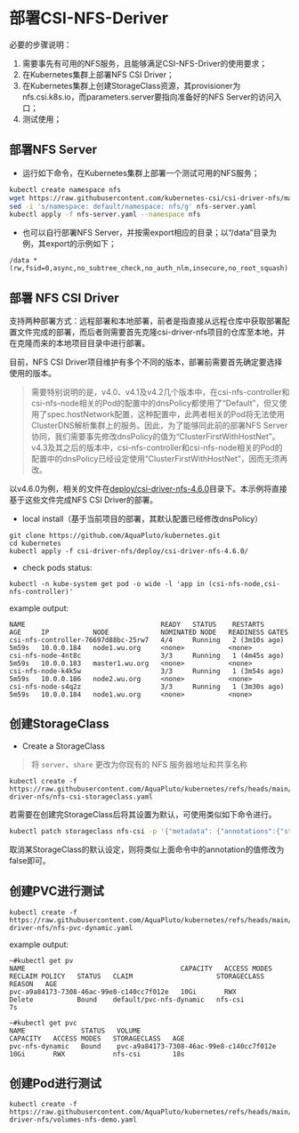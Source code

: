 # 部署CSI-NFS-Deriver

必要的步骤说明：

1. 需要事先有可用的NFS服务，且能够满足CSI-NFS-Driver的使用要求；
2. 在Kubernetes集群上部署NFS CSI Driver；
3. 在Kubernetes集群上创建StorageClass资源，其provisioner为nfs.csi.k8s.io，而parameters.server要指向准备好的NFS Server的访问入口；
4. 测试使用；

## 部署NFS Server
- 运行如下命令，在Kubernetes集群上部署一个测试可用的NFS服务；

```bash
kubectl create namespace nfs
wget https://raw.githubusercontent.com/kubernetes-csi/csi-driver-nfs/master/deploy/example/nfs-provisioner/nfs-server.yaml
sed -i 's/namespace: default/namespace: nfs/g' nfs-server.yaml
kubectl apply -f nfs-server.yaml --namespace nfs
```

- 也可以自行部署NFS Server，并按需export相应的目录；以“/data”目录为例，其export的示例如下；

```
/data *(rw,fsid=0,async,no_subtree_check,no_auth_nlm,insecure,no_root_squash)
```

## 部署 NFS CSI Driver

支持两种部署方式：远程部署和本地部署，前者是指直接从远程仓库中获取部署配置文件完成的部署，而后者则需要首先克隆csi-driver-nfs项目的仓库至本地，并在克隆而来的本地项目目录中进行部署。

目前，NFS CSI Driver项目维护有多个不同的版本，部署前需要首先确定要选择使用的版本。

> 需要特别说明的是，v4.0、v4.1及v4.2几个版本中，在csi-nfs-controller和csi-nfs-node相关的Pod的配置中的dnsPolicy都使用了“Default”，但又使用了spec.hostNetwork配置，这种配置中，此两者相关的Pod将无法使用ClusterDNS解析集群上的服务。因此，为了能够同此前的部署NFS Server协同，我们需要事先修改dnsPolicy的值为“ClusterFirstWithHostNet”。v4.3及其之后的版本中，csi-nfs-controller和csi-nfs-node相关的Pod的配置中的dnsPolicy已经设定使用“ClusterFirstWithHostNet”，因而无须再改。

以v4.6.0为例，相关的文件在[deploy/csi-driver-nfs-4.6.0](https://github.com/AquaPluto/kubernetes/tree/main/csi-driver-nfs/deploy/csi-driver-nfs-4.6.0)目录下。本示例将直接基于这些文件完成NFS CSI Driver的部署。

 - local install（基于当前项目的部署，其默认配置已经修改dnsPolicy）
```console
git clone https://github.com/AquaPluto/kubernetes.git
cd kubernetes
kubectl apply -f csi-driver-nfs/deploy/csi-driver-nfs-4.6.0/
```

- check pods status:
```console
kubectl -n kube-system get pod -o wide -l 'app in (csi-nfs-node,csi-nfs-controller)'
```

example output:

```console
NAME                                  READY   STATUS    RESTARTS        AGE     IP           NODE             NOMINATED NODE   READINESS GATES
csi-nfs-controller-76697d88bc-25rw7   4/4     Running   2 (3m10s ago)   5m59s   10.0.0.184   node1.wu.org     <none>           <none>
csi-nfs-node-4nt8c                    3/3     Running   1 (4m45s ago)   5m59s   10.0.0.183   master1.wu.org   <none>           <none>
csi-nfs-node-k4k5w                    3/3     Running   1 (3m54s ago)   5m59s   10.0.0.186   node2.wu.org     <none>           <none>
csi-nfs-node-s4q2z                    3/3     Running   1 (3m30s ago)   5m59s   10.0.0.184   node1.wu.org     <none>           <none>
```


## 创建StorageClass

 -  Create a StorageClass
 > 将 `server`、`share` 更改为你现有的 NFS 服务器地址和共享名称
```
kubectl create -f https://raw.githubusercontent.com/AquaPluto/kubernetes/refs/heads/main/csi-driver-nfs/nfs-csi-storageclass.yaml
```

若需要在创建完StorageClass后将其设置为默认，可使用类似如下命令进行。

```bash
kubectl patch storageclass nfs-csi -p '{"metadata": {"annotations":{"storageclass.kubernetes.io/is-default-class":"true"}}}'
```

取消某StorageClass的默认设定，则将类似上面命令中的annotation的值修改为false即可。

## 创建PVC进行测试

```console
kubectl create -f https://raw.githubusercontent.com/AquaPluto/kubernetes/refs/heads/main/csi-driver-nfs/nfs-pvc-dynamic.yaml
```
example output:
```
~#kubectl get pv
NAME                                       CAPACITY   ACCESS MODES   RECLAIM POLICY   STATUS   CLAIM                     STORAGECLASS   REASON   AGE
pvc-a9a84173-7308-46ac-99e8-c140cc7f012e   10Gi       RWX            Delete           Bound    default/pvc-nfs-dynamic   nfs-csi                 7s

~#kubectl get pvc
NAME              STATUS   VOLUME                                     CAPACITY   ACCESS MODES   STORAGECLASS   AGE
pvc-nfs-dynamic   Bound    pvc-a9a84173-7308-46ac-99e8-c140cc7f012e   10Gi       RWX            nfs-csi        18s
```
## 创建Pod进行测试
```console
kubectl create -f https://raw.githubusercontent.com/AquaPluto/kubernetes/refs/heads/main/csi-driver-nfs/volumes-nfs-demo.yaml
```
